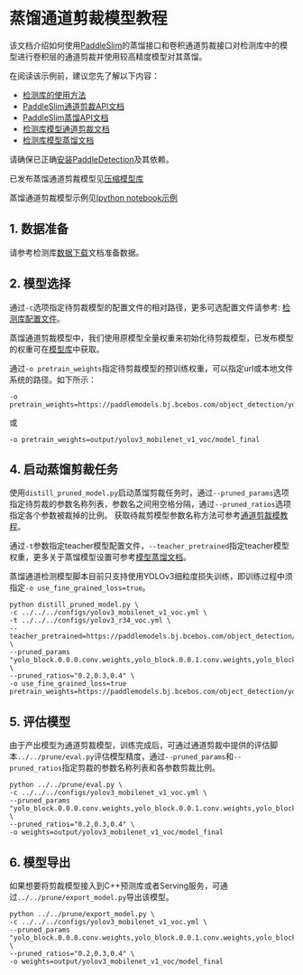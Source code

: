 # 蒸馏通道剪裁模型教程

该文档介绍如何使用[PaddleSlim](https://paddlepaddle.github.io/PaddleSlim)的蒸馏接口和卷积通道剪裁接口对检测库中的模型进行卷积层的通道剪裁并使用较高精度模型对其蒸馏。

在阅读该示例前，建议您先了解以下内容：

- [检测库的使用方法](https://github.com/PaddlePaddle/PaddleDetection)
- [PaddleSlim通道剪裁API文档](https://paddlepaddle.github.io/PaddleSlim/api/prune_api/)
- [PaddleSlim蒸馏API文档](https://paddlepaddle.github.io/PaddleSlim/api/single_distiller_api/)
- [检测库模型通道剪裁文档](../../prune/README.md)
- [检测库模型蒸馏文档](../../distillation/README.md)

请确保已正确[安装PaddleDetection](../../../docs/tutorials/INSTALL_cn.md)及其依赖。

已发布蒸馏通道剪裁模型见[压缩模型库](../../README.md)

蒸馏通道剪裁模型示例见[Ipython notebook示例](distill_pruned_model_demo.ipynb)

## 1. 数据准备

请参考检测库[数据下载](../../../docs/tutorials/INSTALL_cn.md)文档准备数据。

## 2. 模型选择

通过`-c`选项指定待剪裁模型的配置文件的相对路径，更多可选配置文件请参考: [检测库配置文件](../../../configs)。

蒸馏通道剪裁模型中，我们使用原模型全量权重来初始化待剪裁模型，已发布模型的权重可在[模型库](../../../docs/MODEL_ZOO_cn.md)中获取。

通过`-o pretrain_weights`指定待剪裁模型的预训练权重，可以指定url或本地文件系统的路径。如下所示：

```
-o pretrain_weights=https://paddlemodels.bj.bcebos.com/object_detection/yolov3_mobilenet_v1_voc.tar
```

或

```
-o pretrain_weights=output/yolov3_mobilenet_v1_voc/model_final
```

## 4. 启动蒸馏剪裁任务

使用`distill_pruned_model.py`启动蒸馏剪裁任务时，通过`--pruned_params`选项指定待剪裁的参数名称列表，参数名之间用空格分隔，通过`--pruned_ratios`选项指定各个参数被裁掉的比例。 获取待裁剪模型参数名称方法可参考[通道剪裁模教程](../../prune/README.md)。

通过`-t`参数指定teacher模型配置文件，`--teacher_pretrained`指定teacher模型权重，更多关于蒸馏模型设置可参考[模型蒸馏文档](../../distillation/README.md)。

蒸馏通道检测模型脚本目前只支持使用YOLOv3细粒度损失训练，即训练过程中须指定`-o use_fine_grained_loss=true`。

```
python distill_pruned_model.py \
-c ../../../configs/yolov3_mobilenet_v1_voc.yml \
-t ../../../configs/yolov3_r34_voc.yml \
--teacher_pretrained=https://paddlemodels.bj.bcebos.com/object_detection/yolov3_r34_voc.tar \
--pruned_params "yolo_block.0.0.0.conv.weights,yolo_block.0.0.1.conv.weights,yolo_block.0.1.0.conv.weights" \
--pruned_ratios="0.2,0.3,0.4" \
-o use_fine_grained_loss=true pretrain_weights=https://paddlemodels.bj.bcebos.com/object_detection/yolov3_mobilenet_v1_voc.tar
```

## 5. 评估模型

由于产出模型为通道剪裁模型，训练完成后，可通过通道剪裁中提供的评估脚本`../../prune/eval.py`评估模型精度，通过`--pruned_params`和`--pruned_ratios`指定剪裁的参数名称列表和各参数剪裁比例。

```
python ../../prune/eval.py \
-c ../../../configs/yolov3_mobilenet_v1_voc.yml \
--pruned_params "yolo_block.0.0.0.conv.weights,yolo_block.0.0.1.conv.weights,yolo_block.0.1.0.conv.weights" \
--pruned_ratios="0.2,0.3,0.4" \
-o weights=output/yolov3_mobilenet_v1_voc/model_final
```

## 6. 模型导出

如果想要将剪裁模型接入到C++预测库或者Serving服务，可通过`../../prune/export_model.py`导出该模型。

```
python ../../prune/export_model.py \
-c ../../../configs/yolov3_mobilenet_v1_voc.yml \
--pruned_params "yolo_block.0.0.0.conv.weights,yolo_block.0.0.1.conv.weights,yolo_block.0.1.0.conv.weights" \
--pruned_ratios="0.2,0.3,0.4" \
-o weights=output/yolov3_mobilenet_v1_voc/model_final
```

